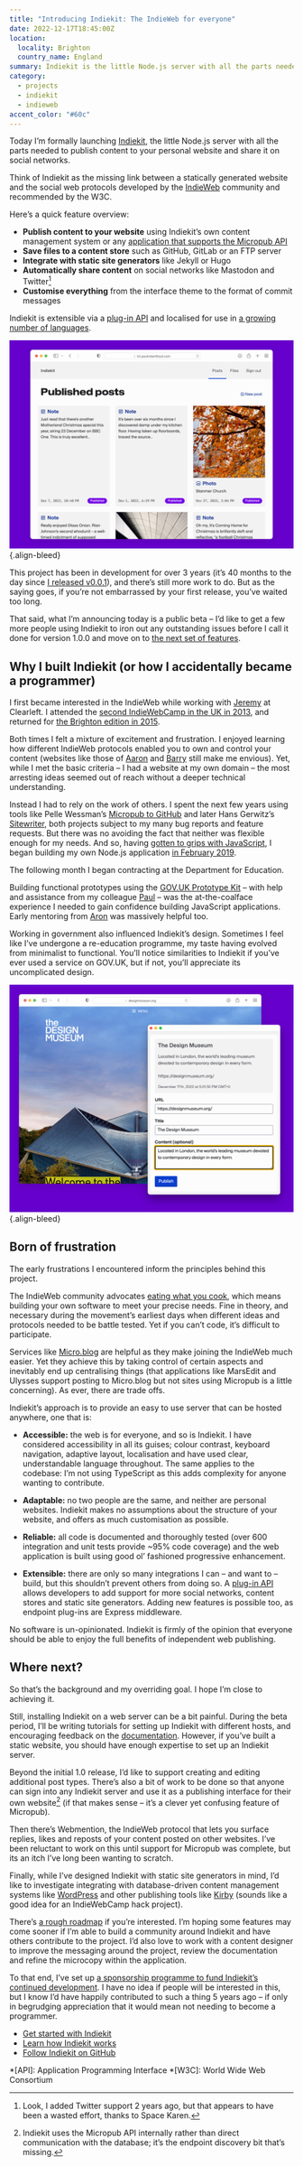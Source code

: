 ```yaml
---
title: "Introducing Indiekit: The IndieWeb for everyone"
date: 2022-12-17T18:45:00Z
location:
  locality: Brighton
  country_name: England
summary: Indiekit is the little Node.js server with all the parts needed to publish content to your personal website and share it on social networks.
category:
  - projects
  - indiekit
  - indieweb
accent_color: "#60c"
---
```


Today I’m formally launching [Indiekit][1], the little Node.js server with all the parts needed to publish content to your personal website and share it on social networks.

Think of Indiekit as the missing link between a statically generated website and the social web protocols developed by the [IndieWeb][2] community and recommended by the W3C.

Here’s a quick feature overview:

- **Publish content to your website** using Indiekit’s own content management system or any [application that supports the Micropub API][3]
- **Save files to a content store** such as GitHub, GitLab or an FTP server
- **Integrate with static site generators** like Jekyll or Hugo
- **Automatically share content** on social networks like Mastodon and Twitter[^1]
- **Customise everything** from the interface theme to the format of commit messages

Indiekit is extensible via a [plug-in API][4] and localised for use in [a growing number of languages][5].

![The Indiekit interface in a browser window, showing a grid of published posts.](/media/2022/351/a1/posts.png "Indiekit’s content management interface.")
{.align-bleed}

This project has been in development for over 3 years (it’s 40 months to the day since [I released v0.0.1][6]), and there’s still more work to do. But as the saying goes, if you’re not embarrassed by your first release, you’ve waited too long.

That said, what I’m announcing today is a public beta – I’d like to get a few more people using Indiekit to iron out any outstanding issues before I call it done for version 1.0.0 and move on to [the next set of features][7].

## Why I built Indiekit (or how I accidentally became a programmer)

I first became interested in the IndieWeb while working with [Jeremy][8] at Clearleft. I attended the [second IndieWebCamp in the UK in 2013][9], and returned for [the Brighton edition in 2015][10].

Both times I felt a mixture of excitement and frustration. I enjoyed learning how different IndieWeb protocols enabled you to own and control your content (websites like those of [Aaron][11] and [Barry][12] still make me envious). Yet, while I met the basic criteria – I had a website at my own domain – the most arresting ideas seemed out of reach without a deeper technical understanding.

Instead I had to rely on the work of others. I spent the next few years using tools like Pelle Wessman’s [Micropub to GitHub][13] and later Hans Gerwitz’s [Sitewriter][14], both projects subject to my many bug reports and feature requests. But there was no avoiding the fact that neither was flexible enough for my needs. And so, having [gotten to grips with JavaScript][15], I began building my own Node.js application [in February 2019][16].

The following month I began contracting at the Department for Education.

Building functional prototypes using the [GOV.UK Prototype Kit][17] – with help and assistance from my colleague [Paul][18] – was the at-the-coalface experience I needed to gain confidence building JavaScript applications. Early mentoring from [Aron][19] was massively helpful too.

Working in government also influenced Indiekit’s design. Sometimes I feel like I’ve undergone a re-education programme, my taste having evolved from minimalist to functional. You’ll notice similarities to Indiekit if you’ve ever used a service on GOV.UK, but if not, you’ll appreciate its uncomplicated design.

![The Design Museum’s website in a browser window with a smaller window floating above it, displaying a form to save this link with a title and supporting content.](/media/2022/351/a1/bookmarklet.png "Creating a bookmark post with Indiekit’s bookmarklet.")
{.align-bleed}

## Born of frustration

The early frustrations I encountered inform the principles behind this project.

The IndieWeb community advocates [eating what you cook][20], which means building your own software to meet your precise needs. Fine in theory, and necessary during the movement’s earliest days when different ideas and protocols needed to be battle tested. Yet if you can’t code, it’s difficult to participate.

Services like [Micro.blog][21] are helpful as they make joining the IndieWeb much easier. Yet they achieve this by taking control of certain aspects and inevitably end up centralising things (that applications like MarsEdit and Ulysses support posting to Micro.blog but not sites using Micropub is a little concerning). As ever, there are trade offs.

Indiekit’s approach is to provide an easy to use server that can be hosted anywhere, one that is:

- **Accessible:** the web is for everyone, and so is Indiekit. I have considered accessibility in all its guises; colour contrast, keyboard navigation, adaptive layout, localisation and have used clear, understandable language throughout. The same applies to the codebase: I’m not using TypeScript as this adds complexity for anyone wanting to contribute.

- **Adaptable:** no two people are the same, and neither are personal websites. Indiekit makes no assumptions about the structure of your website, and offers as much customisation as possible.

- **Reliable:** all code is documented and thoroughly tested (over 600 integration and unit tests provide ~95% code coverage) and the web application is built using good ol’ fashioned progressive enhancement.

- **Extensible:** there are only so many integrations I can – and want to – build, but this shouldn’t prevent others from doing so. A [plug-in API][4] allows developers to add support for more social networks, content stores and static site generators. Adding new features is possible too, as endpoint plug-ins are Express middleware.

No software is un-opinionated. Indiekit is firmly of the opinion that everyone should be able to enjoy the full benefits of independent web publishing.

## Where next?

So that’s the background and my overriding goal. I hope I’m close to achieving it.

Still, installing Indiekit on a web server can be a bit painful. During the beta period, I’ll be writing tutorials for setting up Indiekit with different hosts, and encouraging feedback on the [documentation][22]. However, if you’ve built a static website, you should have enough expertise to set up an Indiekit server.

Beyond the initial 1.0 release, I’d like to support creating and editing additional post types. There’s also a bit of work to be done so that anyone can sign into any Indiekit server and use it as a publishing interface for their own website[^2] (if that makes sense – it’s a clever yet confusing feature of Micropub).

Then there’s Webmention, the IndieWeb protocol that lets you surface replies, likes and reposts of your content posted on other websites. I’ve been reluctant to work on this until support for Micropub was complete, but its an itch I’ve long been wanting to scratch.

Finally, while I’ve designed Indiekit with static site generators in mind, I’d like to investigate integrating with database-driven content management systems like [WordPress][23] and other publishing tools like [Kirby][24] (sounds like a good idea for an IndieWebCamp hack project).

There’s [a rough roadmap][7] if you’re interested. I’m hoping some features may come sooner if I’m able to build a community around Indiekit and have others contribute to the project. I’d also love to work with a content designer to improve the messaging around the project, review the documentation and refine the microcopy within the application.

To that end, I’ve set up [a sponsorship programme to fund Indiekit’s continued development][25]. I have no idea if people will be interested in this, but I know I’d have happily contributed to such a thing 5 years ago – if only in begrudging appreciation that it would mean not needing to become a programmer.

- [Get started with Indiekit](https://getindiekit.com/get-started)
- [Learn how Indiekit works](https://getindiekit.com/introduction)
- [Follow Indiekit on GitHub](http://github.com/getindiekit/indiekit)

[^1]: Look, I added Twitter support 2 years ago, but that appears to have been a wasted effort, thanks to Space Karen.

[^2]: Indiekit uses the Micropub API internally rather than direct communication with the database; it’s the endpoint discovery bit that’s missing.

*[API]: Application Programming Interface
*[W3C]: World Wide Web Consortium

[1]: https://getindiekit.com
[2]: https://indieweb.org
[3]: https://getindiekit.com/clients
[4]: https://getindiekit.com/plugins/api
[5]: https://getindiekit.com/configuration/localisation
[6]: https://github.com/getindiekit/indiekit/releases/tag/v0.0.1
[7]: https://github.com/getindiekit/indiekit/milestones
[8]: https://adactio.com
[9]: https://indieweb.org/2013/UK
[10]: https://indieweb.org/2015/Brighton
[11]: https://aaronparecki.com
[12]: https://barryfrost.com
[13]: https://github.com/voxpelli/webpage-micropub-to-github
[14]: https://github.com/gerwitz/sitewriter
[15]: /2018/129/a1/javascript/
[16]: /2019/041/a1/weeknotes_5/
[17]: https://prototype-kit.service.gov.uk
[18]: https://paulrhayes.com
[19]: https://aroncarroll.com/
[20]: https://indieweb.org/eat_what_you_cook
[21]: https://micro.blog
[22]: https://getindiekit.com/get-started
[23]: https://wordpress.org
[24]: https://getkirby.com
[25]: https://github.com/sponsors/getindiekit

